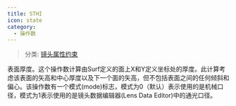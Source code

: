 ```yaml
---
title: STHI
icon: state
category:
  - 操作数
---
```


> 分类: [镜头属性约束](/hb/operands/131/880/  "Zemax 操作数 镜头属性约束")

表面厚度。这个操作数计算由Surf定义的面上X和Y定义坐标处的厚度。此计算考虑该表面的矢高和中心厚度以及下一个面的矢高，但不包括表面之间的任何倾斜和偏心。该操作数有一个模式(mode)标志，模式为0（默认）表示使用的是机械口径，模式为1表示使用的是镜头数据编辑器(Lens Data Editor)中的通光口径。